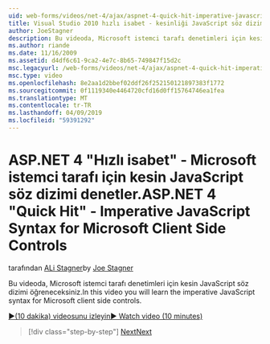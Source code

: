 ```yaml
---
uid: web-forms/videos/net-4/ajax/aspnet-4-quick-hit-imperative-javascript-syntax-for-microsoft-client-side-controls
title: Visual Studio 2010 hızlı isabet - kesinliği JavaScript söz dizimi Microsoft istemci tarafı için denetimleri | Microsoft Docs
author: JoeStagner
description: Bu videoda, Microsoft istemci tarafı denetimleri için kesin JavaScript söz dizimi öğreneceksiniz.
ms.author: riande
ms.date: 11/16/2009
ms.assetid: d4df6c61-9ca2-4e7c-8b65-749847f15d2c
msc.legacyurl: /web-forms/videos/net-4/ajax/aspnet-4-quick-hit-imperative-javascript-syntax-for-microsoft-client-side-controls
msc.type: video
ms.openlocfilehash: 8e2aa1d2bbef02ddf26f252150121897383f1772
ms.sourcegitcommit: 0f1119340e4464720cfd16d0ff15764746ea1fea
ms.translationtype: MT
ms.contentlocale: tr-TR
ms.lasthandoff: 04/09/2019
ms.locfileid: "59391292"
---
```

# <a name="aspnet-4-quick-hit---imperative-javascript-syntax-for-microsoft-client-side-controls"></a><span data-ttu-id="07ce3-103">ASP.NET 4 "Hızlı isabet" - Microsoft istemci tarafı için kesin JavaScript söz dizimi denetler.</span><span class="sxs-lookup"><span data-stu-id="07ce3-103">ASP.NET 4 "Quick Hit" - Imperative JavaScript Syntax for Microsoft Client Side Controls</span></span>

<span data-ttu-id="07ce3-104">tarafından [ALi Stagner](https://github.com/JoeStagner)</span><span class="sxs-lookup"><span data-stu-id="07ce3-104">by [Joe Stagner](https://github.com/JoeStagner)</span></span>

<span data-ttu-id="07ce3-105">Bu videoda, Microsoft istemci tarafı denetimleri için kesin JavaScript söz dizimi öğreneceksiniz.</span><span class="sxs-lookup"><span data-stu-id="07ce3-105">In this video you will learn the imperative JavaScript syntax for Microsoft client side controls.</span></span> 

[<span data-ttu-id="07ce3-106">&#9654;(10 dakika) videosunu izleyin</span><span class="sxs-lookup"><span data-stu-id="07ce3-106">&#9654; Watch video (10 minutes)</span></span>](https://channel9.msdn.com/Blogs/ASP-NET-Site-Videos/aspnet-4-quick-hit-imperative-javascript-syntax-for-microsoft-client-side-controls)

> [!div class="step-by-step"]
> [<span data-ttu-id="07ce3-107">Next</span><span class="sxs-lookup"><span data-stu-id="07ce3-107">Next</span></span>](aspnet-4-quick-hit-the-scriptloader.md)
